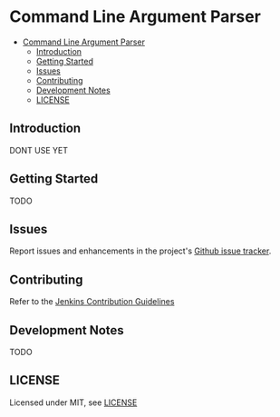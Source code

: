 # Command Line Argument Parser

- [Command Line Argument Parser](#command-line-argument-parser)
  - [Introduction](#introduction)
  - [Getting Started](#getting-started)
  - [Issues](#issues)
  - [Contributing](#contributing)
  - [Development Notes](#development-notes)
  - [LICENSE](#license)

## Introduction

DONT USE YET

## Getting Started

TODO

## Issues

Report issues and enhancements in the project's [Github issue tracker](https://github.com/spmeesseman/arg-parser/issues).

## Contributing

Refer to the [Jenkins Contribution Guidelines](https://github.com/spmeesseman/.github/blob/master/CONTRIBUTING.md)

## Development Notes

TODO

## LICENSE

Licensed under MIT, see [LICENSE](LICENSE.md)
